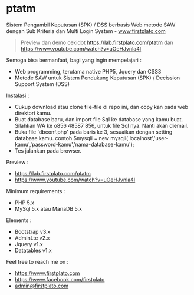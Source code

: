 # ptatm
Sistem Pengambil Keputusan (SPK) / DSS berbasis Web metode SAW dengan Sub Kriteria dan Multi Login System - www.firstplato.com

> Preview dan demo cekidot https://lab.firstplato.com/ptatm dan https://www.youtube.com/watch?v=uOeHJvnla4I

Semoga bisa bermanfaat, bagi yang ingin mempelajari :
- Web programming, terutama native PHP5, Jquery dan CSS3
- Metode SAW untuk Sistem Pendukung Keputusan (SPK) / Decission Support System (DSS)

Instalasi :
- Cukup download atau clone file-file di repo ini, dan copy kan pada web direktori kamu.
- Buat database baru, dan import file Sql ke database yang kamu buat. 
  Silahkan WA ke o856 48587 856, untuk file Sql nya. Nanti akan diemail. 
- Buka file 'dbconf.php' pada baris ke 3, sesuaikan dengan setting database kamu.
  contoh $mysqli = new mysqli('localhost','user-kamu','password-kamu','nama-database-kamu');
- Tes jalankan pada browser.

Preview :
- https://lab.firstplato.com/ptatm
- https://www.youtube.com/watch?v=uOeHJvnla4I

Minimum requirements :
- PHP 5.x
- MySql 5.x atau MariaDB 5.x

Elements :
- Bootstrap v3.x
- AdminLte v2.x
- Jquery v1.x
- Datatables v1.x

Feel free to reach me on :
- https://www.firstplato.com
- https://www.facebook.com/firstplato
- admin@firstplato.com
